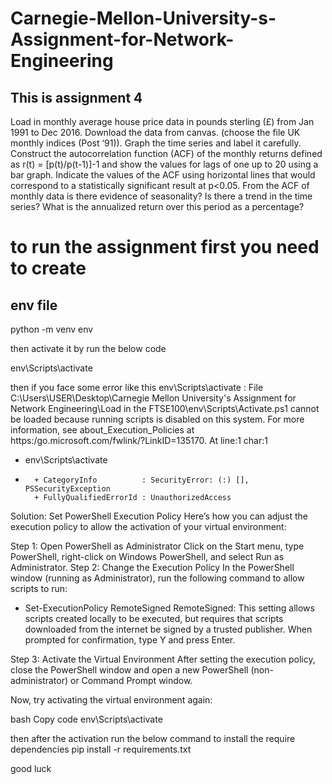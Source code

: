 # Carnegie-Mellon-University-s-Assignment-for-Network-Engineering
## This is assignment 4

Load in monthly average house price data in pounds sterling (£) from
Jan 1991 to Dec 2016. Download the data from canvas. (choose the file
UK monthly indices (Post ‘91)). Graph the time series and label it
carefully. Construct the autocorrelation function (ACF) of the monthly
returns defined as r(t) = [p(t)/p(t-1)]-1 and show the values for lags of
one up to 20 using a bar graph. Indicate the values of the ACF using
horizontal lines that would correspond to a statistically significant result
at p<0.05. From the ACF of monthly data is there evidence of
seasonality? Is there a trend in the time series? What is the annualized
return over this period as a percentage?
# to run the assignment first you need to create
## env file
python -m venv env

then activate it by run the below code

env\Scripts\activate

then if you face some error like this 
env\Scripts\activate : File C:\Users\USER\Desktop\Carnegie Mellon University's Assignment for Network Engineering\Load in the 
FTSE100\env\Scripts\Activate.ps1 cannot be loaded because running scripts is disabled on this system. For more information, see 
about_Execution_Policies at https:/go.microsoft.com/fwlink/?LinkID=135170.
At line:1 char:1
+ env\Scripts\activate
+ ~~~~~~~~~~~~~~~~~~~~
    + CategoryInfo          : SecurityError: (:) [], PSSecurityException
    + FullyQualifiedErrorId : UnauthorizedAccess

Solution: Set PowerShell Execution Policy
Here’s how you can adjust the execution policy to allow the activation of your virtual environment:

Step 1: Open PowerShell as Administrator
Click on the Start menu, type PowerShell, right-click on Windows PowerShell, and select Run as Administrator.
Step 2: Change the Execution Policy
In the PowerShell window (running as Administrator), run the following command to allow scripts to run:

+ Set-ExecutionPolicy RemoteSigned
RemoteSigned: This setting allows scripts created locally to be executed, but requires that scripts downloaded from the internet be signed by a trusted publisher.
When prompted for confirmation, type Y and press Enter.

Step 3: Activate the Virtual Environment
After setting the execution policy, close the PowerShell window and open a new PowerShell (non-administrator) or Command Prompt window.

Now, try activating the virtual environment again:

bash
Copy code
env\Scripts\activate

then after the activation run the below command to install the require dependencies
pip install -r requirements.txt

good luck

